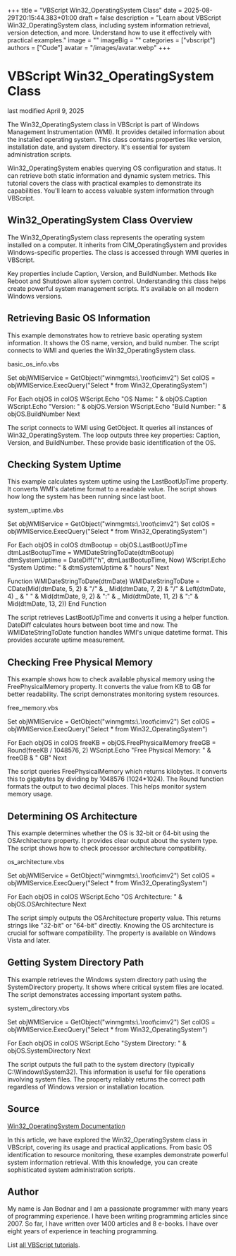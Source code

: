 +++
title = "VBScript Win32_OperatingSystem Class"
date = 2025-08-29T20:15:44.383+01:00
draft = false
description = "Learn about VBScript Win32_OperatingSystem class, including system information retrieval, version detection, and more. Understand how to use it effectively with practical examples."
image = ""
imageBig = ""
categories = ["vbscript"]
authors = ["Cude"]
avatar = "/images/avatar.webp"
+++

# VBScript Win32_OperatingSystem Class

last modified April 9, 2025

The Win32_OperatingSystem class in VBScript is part of Windows
Management Instrumentation (WMI). It provides detailed information about the
installed operating system. This class contains properties like version,
installation date, and system directory. It's essential for system administration
scripts.

Win32_OperatingSystem enables querying OS configuration and status.
It can retrieve both static information and dynamic system metrics. This tutorial
covers the class with practical examples to demonstrate its capabilities. You'll
learn to access valuable system information through VBScript.

## Win32_OperatingSystem Class Overview

The Win32_OperatingSystem class represents the operating system
installed on a computer. It inherits from CIM_OperatingSystem and
provides Windows-specific properties. The class is accessed through WMI queries
in VBScript.

Key properties include Caption, Version, and
BuildNumber. Methods like Reboot and
Shutdown allow system control. Understanding this class helps create
powerful system management scripts. It's available on all modern Windows
versions.

## Retrieving Basic OS Information

This example demonstrates how to retrieve basic operating system information.
It shows the OS name, version, and build number. The script connects to WMI and
queries the Win32_OperatingSystem class.

basic_os_info.vbs
  

Set objWMIService = GetObject("winmgmts:\\.\root\cimv2")
Set colOS = objWMIService.ExecQuery("Select * from Win32_OperatingSystem")

For Each objOS in colOS
    WScript.Echo "OS Name: " &amp; objOS.Caption
    WScript.Echo "Version: " &amp; objOS.Version
    WScript.Echo "Build Number: " &amp; objOS.BuildNumber
Next

The script connects to WMI using GetObject. It queries all
instances of Win32_OperatingSystem. The loop outputs three key
properties: Caption, Version, and
BuildNumber. These provide basic identification of the OS.

## Checking System Uptime

This example calculates system uptime using the LastBootUpTime
property. It converts WMI's datetime format to a readable value. The script
shows how long the system has been running since last boot.

system_uptime.vbs
  

Set objWMIService = GetObject("winmgmts:\\.\root\cimv2")
Set colOS = objWMIService.ExecQuery("Select * from Win32_OperatingSystem")

For Each objOS in colOS
    dtmBootup = objOS.LastBootUpTime
    dtmLastBootupTime = WMIDateStringToDate(dtmBootup)
    dtmSystemUptime = DateDiff("h", dtmLastBootupTime, Now)
    WScript.Echo "System Uptime: " &amp; dtmSystemUptime &amp; " hours"
Next

Function WMIDateStringToDate(dtmDate)
    WMIDateStringToDate = CDate(Mid(dtmDate, 5, 2) &amp; "/" &amp; _
        Mid(dtmDate, 7, 2) &amp; "/" &amp; Left(dtmDate, 4) _
        &amp; " " &amp; Mid(dtmDate, 9, 2) &amp; ":" &amp; _
        Mid(dtmDate, 11, 2) &amp; ":" &amp; Mid(dtmDate, 13, 2))
End Function

The script retrieves LastBootUpTime and converts it using a helper
function. DateDiff calculates hours between boot time and now. The
WMIDateStringToDate function handles WMI's unique datetime format.
This provides accurate uptime measurement.

## Checking Free Physical Memory

This example shows how to check available physical memory using the
FreePhysicalMemory property. It converts the value from KB to GB
for better readability. The script demonstrates monitoring system resources.

free_memory.vbs
  

Set objWMIService = GetObject("winmgmts:\\.\root\cimv2")
Set colOS = objWMIService.ExecQuery("Select * from Win32_OperatingSystem")

For Each objOS in colOS
    freeKB = objOS.FreePhysicalMemory
    freeGB = Round(freeKB / 1048576, 2)
    WScript.Echo "Free Physical Memory: " &amp; freeGB &amp; " GB"
Next

The script queries FreePhysicalMemory which returns kilobytes. It
converts this to gigabytes by dividing by 1048576 (1024*1024). The
Round function formats the output to two decimal places. This helps
monitor system memory usage.

## Determining OS Architecture

This example determines whether the OS is 32-bit or 64-bit using the
OSArchitecture property. It provides clear output about the system
type. The script shows how to check processor architecture compatibility.

os_architecture.vbs
  

Set objWMIService = GetObject("winmgmts:\\.\root\cimv2")
Set colOS = objWMIService.ExecQuery("Select * from Win32_OperatingSystem")

For Each objOS in colOS
    WScript.Echo "OS Architecture: " &amp; objOS.OSArchitecture
Next

The script simply outputs the OSArchitecture property value. This
returns strings like "32-bit" or "64-bit" directly. Knowing the OS architecture
is crucial for software compatibility. The property is available on Windows Vista
and later.

## Getting System Directory Path

This example retrieves the Windows system directory path using the
SystemDirectory property. It shows where critical system files are
located. The script demonstrates accessing important system paths.

system_directory.vbs
  

Set objWMIService = GetObject("winmgmts:\\.\root\cimv2")
Set colOS = objWMIService.ExecQuery("Select * from Win32_OperatingSystem")

For Each objOS in colOS
    WScript.Echo "System Directory: " &amp; objOS.SystemDirectory
Next

The script outputs the full path to the system directory (typically
C:\Windows\System32). This information is useful for file operations involving
system files. The property reliably returns the correct path regardless of
Windows version or installation location.

## Source

[Win32_OperatingSystem Documentation](https://learn.microsoft.com/en-us/windows/win32/cimwin32prov/win32-operatingsystem)

In this article, we have explored the Win32_OperatingSystem class
in VBScript, covering its usage and practical applications. From basic OS
identification to resource monitoring, these examples demonstrate powerful system
information retrieval. With this knowledge, you can create sophisticated system
administration scripts.

## Author

My name is Jan Bodnar and I am a passionate programmer with many years of
programming experience. I have been writing programming articles since 2007. So
far, I have written over 1400 articles and 8 e-books. I have over eight years of
experience in teaching programming.

List [all VBScript tutorials](/vbscript/).